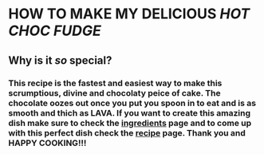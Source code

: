 # HOW TO MAKE MY DELICIOUS _**HOT CHOC FUDGE**_
## Why is it _so_ special?  
### This recipe is the fastest and easiest way to make this scrumptious, divine and chocolaty peice of cake. The chocolate oozes out once you put you spoon in to eat and is as smooth and thich as LAVA. If you want to create this amazing dish make sure to check the [ingredients](https://vivaanjain.github.io/MasterChef-Junior/ingredients.md) page and to come up with this perfect dish check the [recipe](https://vivaanjain.github.io/MasterChef-Junior/recipe.md) page. Thank you and HAPPY COOKING!!!
